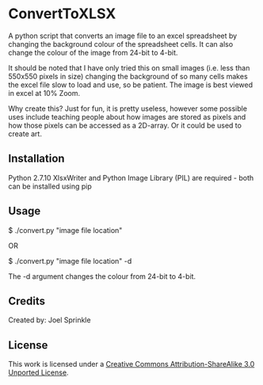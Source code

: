 # ConvertToXLSX

A python script that converts an image file to an excel spreadsheet by changing the background colour of the spreadsheet cells. It can also change the colour of the image from 24-bit to 4-bit.

It should be noted that I have only tried this on small images (i.e. less than 550x550 pixels in size) changing the background of so many cells makes the excel file slow to load and use, so be patient. The image is best viewed in excel at 10% Zoom.

Why create this? Just for fun, it is pretty useless, however some possible uses include teaching people about how images are stored as pixels and how those pixels can be accessed as a 2D-array. Or it could be used to create art.

## Installation

Python 2.7.10
XlsxWriter and Python Image Library (PIL) are required - both can be installed using pip

## Usage

$ ./convert.py "image file location"

OR

$ ./convert.py "image file location" -d

The -d argument changes the colour from 24-bit to 4-bit.

## Credits

Created by: Joel Sprinkle

## License

This work is licensed under a [Creative Commons Attribution-ShareAlike 3.0 Unported License](http://creativecommons.org/licenses/by-sa/3.0/).
